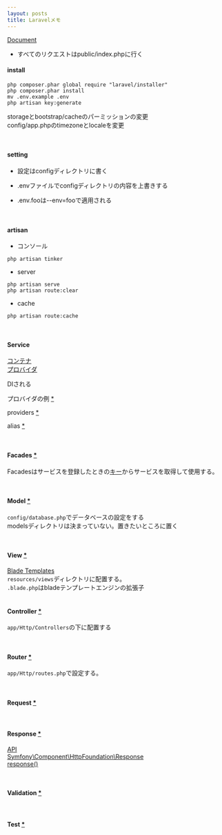 ```yaml
---
layout: posts
title: Laravelメモ 
---
```

[Document](https://laravel.com/docs/5.5)

* すべてのリクエストはpublic/index.phpに行く

#### install

```
php composer.phar global require "laravel/installer"
php composer.phar install
mv .env.example .env
php artisan key:generate
```

storageとbootstrap/cacheのパーミッションの変更  
config/app.phpのtimezoneとlocaleを変更  

<br>

#### setting

* 設定はconfigディレクトリに書く

* .envファイルでconfigディレクトリの内容を上書きする

* .env.fooは--env=fooで適用される

<br>

#### artisan

* コンソール

```
php artisan tinker
```

* server

```
php artisan serve
php artisan route:clear
```

* cache

```
php artisan route:cache
```

<br>

#### Service 

[コンテナ](https://laravel.com/docs/5.5/container)  
[プロバイダ](https://laravel.com/docs/5.5/providers)

DIされる

プロバイダの例 [\*](https://github.com/laravel/framework/blob/7bfe4a10387d726569856bb4ceaec576e60ae7bb/src/Illuminate/Cache/CacheServiceProvider.php)

providers [\*](https://github.com/laravel/laravel/blob/f4cba4f2b254456645036139129142df274a1ec1/config/app.php#L139)

alias [\*](https://github.com/laravel/laravel/blob/f4cba4f2b254456645036139129142df274a1ec1/config/app.php#L193)

<br>

#### Facades [\*](https://laravel.com/docs/5.5/facades)

Facadesはサービスを登録したときの[キー](https://laravel.com/docs/5.5/container#binding-basics)からサービスを取得して使用する。

<br>

#### Model [\*](https://laravel.com/docs/5.5/eloquent)

`config/database.php`でデータベースの設定をする  
modelsディレクトリは決まっていない。置きたいところに置く  

<br>

#### View [\*](https://laravel.com/docs/5.5/views)

[Blade Templates](https://laravel.com/docs/5.5/blade)  
`resources/views`ディレクトリに配置する。  
`.blade.php`はbladeテンプレートエンジンの拡張子  
<br>

#### Controller [\*](https://laravel.com/docs/5.5/controllers)

`app/Http/Controllers`の下に配置する 

<br>

#### Router [\*](https://laravel.com/docs/5.5/routing)

`app/Http/routes.php`で設定する。

<br>


#### Request [\*](https://laravel.com/docs/5.5/requests)

<br>

#### Response [\*](https://laravel.com/docs/5.5/responses)

[API](https://laravel.com/api/5.5/Illuminate/Http/Response.html)  
[Symfony\Component\HttpFoundation\Response](http://api.symfony.com/3.0/Symfony/Component/HttpFoundation/Response.html)   
[response()](https://laravel.com/docs/5.5/helpers#method-response)  

<br>


#### Validation [\*](https://laravel.com/docs/5.5/validation)

<br>

#### Test [\*](https://laravel.com/docs/master/testing)

<br>
